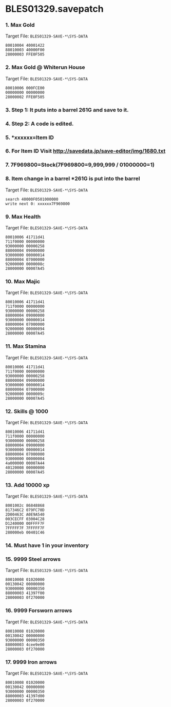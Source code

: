 # BLES01329.savepatch

### 1. Max Gold

Target File: `BLES01329-SAVE-*\SYS-DATA`

```
80010004 40001422
88010003 40000F00
28000003 FFE0F505
```

### 2. Max Gold @ Whiterun House

Target File: `BLES01329-SAVE-*\SYS-DATA`

```
80010006 000FCE00
00000000 00000000
28000002 FFE0F505
```

### 3. Step 1: It puts into a barrel 261G and save to it.
### 4. Step 2: A code is edited.
### 5. *xxxxxx=Item ID
### 6. For Item ID Visit http://savedata.jp/save-editor/img/1680.txt
### 7. 7F969800=Stock(7F969800=9,999,999 / 01000000=1)
### 8. Item change in a barrel *261G is put into the barrel

Target File: `BLES01329-SAVE-*\SYS-DATA`

```
search 40000F0501000000
write next 0: xxxxxx7F969800
```

### 9. Max Health

Target File: `BLES01329-SAVE-*\SYS-DATA`

```
80010006 41711d41
711f0000 00000000
93000000 00000258
88000004 09000000
93000000 00000014
88000004 07000000
92000000 0000008c
28000000 00007A45
```

### 10. Max Majic

Target File: `BLES01329-SAVE-*\SYS-DATA`

```
80010006 41711d41
711f0000 00000000
93000000 00000258
88000004 09000000
93000000 00000014
88000004 07000000
92000000 00000094
28000000 00007A45
```

### 11. Max Stamina

Target File: `BLES01329-SAVE-*\SYS-DATA`

```
80010006 41711d41
711f0000 00000000
93000000 00000258
88000004 09000000
93000000 00000014
88000004 07000000
92000000 0000009c
28000000 00007A45
```

### 12. Skills @ 1000

Target File: `BLES01329-SAVE-*\SYS-DATA`

```
80010006 41711d41
711f0000 00000000
93000000 00000258
88000004 09000000
93000000 00000014
88000004 07000000
93000000 00000004
4a000000 00007A44
40120008 00000000
28000000 00007A45
```

### 13. Add 10000 xp

Target File: `BLES01329-SAVE-*\SYS-DATA`

```
8001002c 86848868
817346C2 079FC70D
2D00463C A0E9A540
003CECFF 03004C28
D1240000 00FFFF7F
7FFFFF7F 7FFFFF7F
280000eb 00401C46
```

### 14.  Must have 1 in your inventory
### 15. 9999 Steel arrows

Target File: `BLES01329-SAVE-*\SYS-DATA`

```
80010008 01020000
00130042 00000000
93000000 00000350
88000003 41397f00
28000003 0f270000
```

### 16. 9999 Forsworn arrows

Target File: `BLES01329-SAVE-*\SYS-DATA`

```
80010008 01020000
00130042 00000000
93000000 00000350
88000003 4cee9e00
28000003 0f270000
```

### 17. 9999 Iron arrows

Target File: `BLES01329-SAVE-*\SYS-DATA`

```
80010008 01020000
00130042 00000000
93000000 00000350
88000003 41397d00
28000003 0f270000
```

